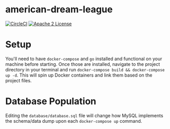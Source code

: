 # american-dream-league
[![CircleCI](https://img.shields.io/circleci/project/jessemillar/american-dream-league.svg)](https://circleci.com/gh/jessemillar/american-dream-league) [![Apache 2 License](https://img.shields.io/github/license/mashape/apistatus.svg)](https://raw.githubusercontent.com/jessemillar/american-dream-league/master/LICENSE)

# Setup
You'll need to have `docker-compose` and `go` installed and functional on your machine before starting. Once those are installed, navigate to the project directory in your terminal and run `docker-compose build && docker-compose up -d`. This will spin up Docker containers and link them based on the project files.

# Database Population
Editing the `database/database.sql` file will change how MySQL implements the schema/data dump upon each `docker-compose up` command.
